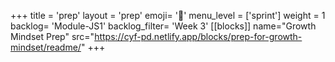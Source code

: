 +++
title = 'prep'
layout = 'prep'
emoji= '📝'
menu_level = ['sprint']
weight = 1
backlog= 'Module-JS1'
backlog_filter= 'Week 3'
[[blocks]]
name="Growth Mindset Prep"
src="https://cyf-pd.netlify.app/blocks/prep-for-growth-mindset/readme/"
+++


